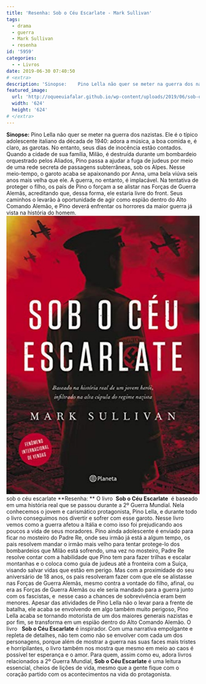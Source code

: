 ```yaml
---
title: 'Resenha: Sob o Céu Escarlate - Mark Sullivan'
tags:
  - drama
  - guerra
  - Mark Sullivan
  - resenha
id: '5959'
categories:
  - - Livros
date: 2019-06-30 07:40:50
# <extra>
description: 'Sinopse:    Pino Lella não quer se meter na guerra dos nazistas. Ele é o típico adolescente italiano da década de 1940: adora a música, a boa comida e, é claro, as garotas. No entanto, seus dias de inocência estão contados. Quando a cidade de sua família, Milão, é destruída durante um bombardeio orquestrado pelos Aliados, Pino passa a ajudar a fuga de judeus por meio de uma rede secreta de passagens subterrâneas, sob os Alpes. Nesse meio-tempo, o garoto acaba se apaixonando por Anna, uma bela viúva seis anos mais velha que ele. A guerra, no entanto, é implacável. Na tentativa de proteger o filho, os país de Pino o forçam a se alistar nas Forças de Guerra Alemãs, acreditando que, dessa forma, ele estaria livre do front. Seus caminhos o levarão à oportunidade de agir como espião dentro do &hellip;'
featured_image: 
  url: 'http://oqueeuiafalar.github.io/wp-content/uploads/2019/06/sob-o-ceu-escarlate.jpg'
  width: '624'
  height: '624'
# </extra>
---
```


**Sinopse:** Pino Lella não quer se meter na guerra dos nazistas. Ele é o típico adolescente italiano da década de 1940: adora a música, a boa comida e, é claro, as garotas. No entanto, seus dias de inocência estão contados. Quando a cidade de sua família, Milão, é destruída durante um bombardeio orquestrado pelos Aliados, Pino passa a ajudar a fuga de judeus por meio de uma rede secreta de passagens subterrâneas, sob os Alpes. Nesse meio-tempo, o garoto acaba se apaixonando por Anna, uma bela viúva seis anos mais velha que ele. A guerra, no entanto, é implacável. Na tentativa de proteger o filho, os país de Pino o forçam a se alistar nas Forças de Guerra Alemãs, acreditando que, dessa forma, ele estaria livre do front. Seus caminhos o levarão à oportunidade de agir como espião dentro do Alto Comando Alemão, e Pino deverá enfrentar os horrores da maior guerra já vista na história do homem. ![livro - sob o céu escarlate](/wp-content/uploads/2019/06/sob-o-ceu-escarlate.jpg) sob o céu escarlate **Resenha: ** O livro  **Sob o Céu Escarlate**  é baseado em uma história real que se passou durante a 2º Guerra Mundial. Nela conhecemos o jovem e carismático protagonista, Pino Lella, e durante todo o livro conseguimos nos divertir e sofrer com esse garoto. Nesse livro vemos como a guerra afetou a Itália e como isso foi prejudicando aos poucos a vida de seus moradores. Pino ainda adolescente é enviado para ficar no mosteiro do Padre Re, onde seu irmão já está a algum tempo, os pais resolvem mandar o irmão mais velho para tentar protege-lo dos bombardeios que Milão está sofrendo, uma vez no mosteiro, Padre Re resolve contar com a habilidade que Pino tem para fazer trilhas e escalar montanhas e o coloca como guia de judeus até a fronteira com a Suíça, visando salvar vidas que estão em perigo. Mas com a proximidade do seu aniversário de 18 anos, os pais resolveram fazer com que ele se alistasse nas Forças de Guerra Alemãs, mesmo contra a vontade do filho, afinal, ou era as Forças de Guerra Alemãs ou ele seria mandado para a guerra junto com os fascistas, e  nesse caso a chances de sobrevivência eram bem menores. Apesar das atividades de Pino Lella não o levar para a frente de batalha, ele acaba se envolvendo em algo também muito perigoso, Pino Lella acaba se tornando motorista de um dos maiores generais nazistas e por fim, se transforma em um espião dentro do Alto Comando Alemão. O livro   **Sob o Céu Escarlate** é inspirador. Com uma narrativa empolgante e repleta de detalhes, não tem como não se envolver com cada um dos personagens, porque além de mostrar a guerra nas suas faces mais tristes e horripilantes, o livro também nos mostra que mesmo em meio ao caos é possível ter esperança e o amor. Para quem, assim como eu, adora livros relacionados a 2º Guerra Mundial, **Sob o Céu Escarlate** é uma leitura essencial, cheios de lições de vida, mesmo que a gente fique com o coração partido com os acontecimentos na vida do protagonista.
